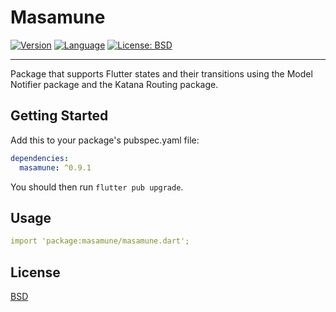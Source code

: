 # Masamune

[![Version](https://img.shields.io/badge/version-0.9.1-blue.svg)](https://mathru.net)
[![Language](https://img.shields.io/badge/language-dart-blue.svg)](https://dart.dev/)
[![License: BSD](https://img.shields.io/badge/license-BSD-purple.svg)](https://opensource.org/licenses/BSD-3-Clause)

---------------------------------------

Package that supports Flutter states and their transitions using the Model Notifier package and the Katana Routing package.

## Getting Started

Add this to your package's pubspec.yaml file:
```yaml
dependencies:
  masamune: ^0.9.1
```
You should then run `flutter pub upgrade`.

## Usage

```yaml
import 'package:masamune/masamune.dart';
```

## License

[BSD](LICENSE)